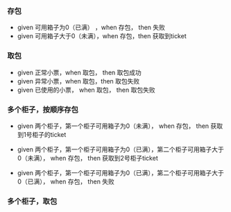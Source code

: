 ### 存包
- given 可用箱子为0（已满） ，when 存包， then 失败
- given 可用箱子大于0（未满），when 存包，then 获取到ticket

### 取包
- given 正常小票，when 取包， then 取包成功
- given 异常小票，when 取包，then 取包失败
- given 已使用的小票， when 取包， then 取包失败

### 多个柜子，按顺序存包
- given 两个柜子，第一个柜子可用箱子为0（未满），
  when 存包， then 获取到1号柜子的ticket
  
- given 两个柜子，第一个柜子可用箱子为0（已满），第二个柜子可用箱子大于0（未满），
  when 存包， then 获取到2号柜子ticket
  
- given 两个柜子，第一个柜子可用箱子为0（已满），第二个柜子可用箱子大于0（已满），
  when 存包， then 失败

### 多个柜子，取包 


